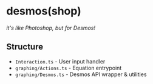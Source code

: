 # desmos(shop)

*it's like Photoshop, but for Desmos!*

## Structure

- `Interaction.ts` - User input handler
- `graphing/Actions.ts` - Equation entrypoint
- `graphing/Desmos.ts` - Desmos API wrapper & utilities